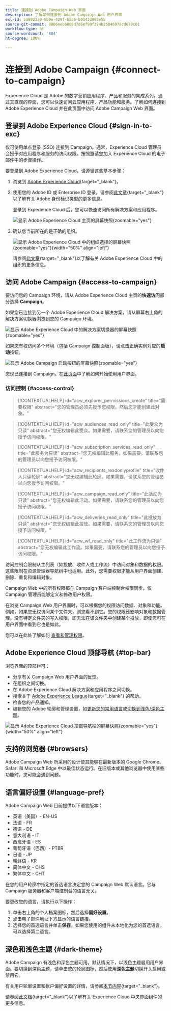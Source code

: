 ```yaml
---
title: 连接到 Adobe Campaign Web 界面
description: 了解如何连接到 Adobe Campaign Web 用户界面
exl-id: 5a8023a9-5b9e-429f-ba56-b01423993e55
source-git-commit: 8006eeb6088d7d6ef99f374b2b846978cd679c01
workflow-type: ht
source-wordcount: '884'
ht-degree: 100%

---
```


# 连接到 Adobe Campaign {#connect-to-campaign}

Experience Cloud 是 Adobe 的数字营销应用程序、产品和服务的集成系列。通过其直观的界面，您可以快速访问云应用程序、产品功能和服务。了解如何连接到 Adobe Experience Cloud 并在此页面中访问 Adobe Campaign Web 界面。

## 登录到 Adobe Experience Cloud {#sign-in-to-exc}

仅可使用单点登录 (SSO) 连接到 Campaign。通常，Experience Cloud 管理员会授予对应用程序和服务的访问权限。按照邀请您加入 Experience Cloud 的电子邮件中的步骤操作。

要登录到 Adobe Experience Cloud，请遵循这些基本步骤：

1. 浏览到 [Adobe Experience Cloud](https://experience.adobe.com/){target="_blank"}。

1. 使用您的 Adobe ID 或 Enterprise ID 登录。请参阅[此文章](https://helpx.adobe.com/cn/enterprise/using/identity.html){target="_blank"}以了解有关 Adobe 身份标识类型的更多信息。

   登录到 Experience Cloud 后，您可以快速访问所有解决方案和应用程序。

   ![显示 Adobe Experience Cloud 主页的屏幕快照](assets/exc-home.png){zoomable="yes"}

1. 确认您当前所在的是正确的组织。

   ![显示 Adobe Experience Cloud 中的组织选择的屏幕快照](assets/exc-orgs.png){zoomable="yes"}{width="50%" align="left"}

   请参阅[此文章](https://experienceleague.adobe.com/docs/core-services/interface/administration/organizations.html?lang=zh-hans){target="_blank"}以了解有关 Adobe Experience Cloud 中的组织的更多信息。

## 访问 Adobe Campaign {#access-to-campaign}

要访问您的 Campaign 环境，请从 Adobe Experience Cloud 主页的&#x200B;**快速访问**&#x200B;部分选择 **Campaign**。

如果您已连接到另一个 Adobe Experience Cloud 解决方案，请从屏幕右上角的解决方案切换器浏览到您的 Campaign 环境。

![显示 Adobe Experience Cloud 中的解决方案切换器的屏幕快照](assets/solution-switcher.png){zoomable="yes"}

如果您有权访问多个环境（包括 Campaign 控制面板），请点击正确实例对应的&#x200B;**启动**&#x200B;按钮。

![显示 Adobe Campaign 启动按钮的屏幕快照](assets/launch-campaign.png){zoomable="yes"}

您现已连接到 Campaign。在[此页面](user-interface.md)中了解如何开始使用用户界面。

### 访问控制 {#access-control}

>[!CONTEXTUALHELP]
>id="acw_explorer_permissions_create"
>title="需要权限"
>abstract="您的管理员必须先授予您权限，然后您才能创建此对象。"

>[!CONTEXTUALHELP]
>id="acw_audiences_read_only"
>title="此受众为只读"
>abstract="您无权编辑此受众。如果需要，请联系您的管理员以向您授予访问权限。"

>[!CONTEXTUALHELP]
>id="acw_subscription_services_read_only"
>title="此服务为只读"
>abstract="您无权编辑此服务。如果需要，请联系您的管理员以向您授予访问权限。"

>[!CONTEXTUALHELP]
>id="acw_recipients_readonlyprofile"
>title="收件人只读轮廓"
>abstract="您无权编辑此轮廓。如果需要，请联系您的管理员以向您授予访问权限。"

>[!CONTEXTUALHELP]
>id="acw_campaign_read_only"
>title="此活动为只读"
>abstract="您无权编辑此活动。如果需要，请联系您的管理员以向您授予访问权限。"

>[!CONTEXTUALHELP]
>id="acw_deliveries_read_only"
>title="此投放为只读"
>abstract="您无权编辑此投放。如果需要，请联系您的管理员以向您授予访问权限。"

>[!CONTEXTUALHELP]
>id="acw_wf_read_only"
>title="此工作流为只读"
>abstract="您无权编辑此工作流。如果需要，请联系您的管理员以向您授予访问权限。"

访问控制会限制从主列表（如投放、收件人或工作流）中访问对象和数据的权限。这些限制在资源管理器导航树中也适用。此外，您需要权限才能从用户界面创建、删除、重复和编辑对象。

Campaign Web 中的所有权限都与 Campaign 客户端控制台权限同步。仅 Campaign 管理员能够定义和修改用户权限。

在浏览 Campaign Web 用户界面时，可以根据您的权限访问数据、对象和功能。例如，如果您无权访问某个文件夹，则您看不到它。您的权限还影响对象和数据管理。没有特定文件夹的写入权限，即无法在该文件夹中创建某个投放，即使您可在用户界面中看到它也是如此。

您可以在此处了解如何 [查看和管理权限](permissions.md)。

## Adobe Experience Cloud 顶部导航 {#top-bar}

浏览界面的顶部栏可：

* 分享有关 Campaign Web 用户界面的反馈。
* 在组织之间切换。
* 在 Adobe Experience Cloud 解决方案和应用程序之间切换。
* 搜索关于 [Adobe Experience League](https://experienceleague.adobe.com/docs/?lang=zh-hans){target="_blank"} 的帮助。
* 检查您的产品通知。
* 编辑您的 Adobe 轮廓和管理设置，如[更新您的常用语言](#language-pref)或[切换到浅色/深色主题](#dark-theme)。

![显示 Adobe Experience Cloud 顶部导航栏的屏幕快照](assets/do-not-localize/unified-shell.png){zoomable="yes"}{width="50%" align="left"}

## 支持的浏览器 {#browsers}

Adobe Campaign Web 所采用的设计使其能够在最新版本的 Google Chrome、Safari 和 Microsoft Edge 中以最佳状态运行。在旧版本或其他浏览器中使用某些功能时，您可能会遇到问题。

## 语言偏好设置 {#language-pref}

Adobe Campaign Web 目前提供以下语言版本：

* 英语（美国）- EN-US
* 法语 - FR
* 德语 - DE
* 意大利语 - IT
* 西班牙语 - ES
* 葡萄牙语（巴西）- PTBR
* 日语 - JP
* 朝鲜语 - KR
* 简体中文 - CHS
* 繁体中文 - CHT

在您的用户轮廓中指定的首选语言决定您的 Campaign Web 默认语言。它与 Campaign 服务器和客户端控制台的语言无关。

要更改您的语言，请执行以下操作：

1. 单击右上角的个人档案图标，然后选择&#x200B;**偏好设置**。
1. 点击电子邮件地址下方显示的语言链接。
1. 选择您的首选语言并单击&#x200B;**保存**。如果您使用的组件未本地化为您的首选语言，可以选择第二语言。


## 深色和浅色主题 {#dark-theme}

Adobe Campaign 有浅色和深色主题可用。默认情况下，以浅色主题启用用户界面。要切换到深色主题，请单击您的轮廓图标，然后使用&#x200B;**深色主题**&#x200B;切换开关启用或禁用它。

有关用户轮廓设置和帐户偏好设置的详情，请参阅[本节内容](https://experienceleague.adobe.com/docs/core-services/interface/experience-cloud.html?lang=zh-hans#preferences){target="_blank"}。

请参阅[此文档](https://experienceleague.adobe.com/docs/core-services/interface/experience-cloud.html?lang=zh-hans){target="_blank"}以了解有关 Experience Cloud 中央界面组件的更多信息。